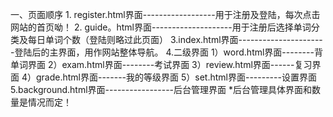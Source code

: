 一、页面顺序
    1. register.html界面------------------用于注册及登陆，每次点击网站的首页呦！
    2. guide。html界面--------------------用于注册后选择单词分类及每日单词个数（登陆则略过此页面）
    3.index.html界面----------------------登陆后的主界面，用作网站整体导航。
    4.二级界面    1）word.html界面--------背单词界面
		          2）exam.html界面--------考试界面
		          3）review.html界面------复习界面
		          4）grade.html界面-------我的等级界面
		          5）set.html界面---------设置界面
    5.background.html界面-----------------后台管理界面
      *后台管理具体界面和数量是情况而定！